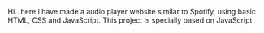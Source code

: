 Hi.. here i have made a audio player website similar to Spotify, using basic HTML, CSS and JavaScript. 
This project is specially based on JavaScript.
